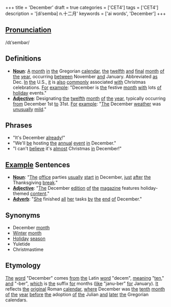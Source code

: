 +++
title = 'December'
draft = true
categories = ['CET4']
tags = ['CET4']
description = '[diˈsembə] n.十二月'
keywords = ['ai words', 'December']
+++

## [Pronunciation](/post/pronunciation/)
/dɪˈsembər/

## Definitions
- **[Noun](/post/noun/)**: [A](/post/a/) [month](/post/month/) [in](/post/in/) [the](/post/the/) Gregorian [calendar](/post/calendar/), [the](/post/the/) [twelfth](/post/twelfth/) [and](/post/and/) [final](/post/final/) [month](/post/month/) [of](/post/of/) [the](/post/the/) [year](/post/year/), occurring [between](/post/between/) November [and](/post/and/) January. Abbreviated [as](/post/as/) Dec. [In](/post/in/) [the](/post/the/) U.S., [it](/post/it/) is [also](/post/also/) [commonly](/post/commonly/) associated [with](/post/with/) Christmas celebrations. [For](/post/for/) [example](/post/example/): "December is [the](/post/the/) festive [month](/post/month/) [with](/post/with/) lots [of](/post/of/) [holiday](/post/holiday/) events."
- **[Adjective](/post/adjective/)**: Designating [the](/post/the/) [twelfth](/post/twelfth/) [month](/post/month/) [of](/post/of/) [the](/post/the/) [year](/post/year/), typically occurring [from](/post/from/) December 1st [to](/post/to/) 31st. [For](/post/for/) [example](/post/example/): "[The](/post/the/) December [weather](/post/weather/) was [unusually](/post/unusually/) [mild](/post/mild/)."

## Phrases
- "It's December [already](/post/already/)!"
- "We'll [be](/post/be/) hosting [the](/post/the/) [annual](/post/annual/) [event](/post/event/) [in](/post/in/) December."
- "I can't [believe](/post/believe/) it's [almost](/post/almost/) Christmas [in](/post/in/) December!"

## [Example](/post/example/) Sentences
- **[Noun](/post/noun/)**: "[The](/post/the/) [office](/post/office/) parties [usually](/post/usually/) [start](/post/start/) [in](/post/in/) December, [just](/post/just/) [after](/post/after/) [the](/post/the/) Thanksgiving [break](/post/break/)."
- **[Adjective](/post/adjective/)**: "[The](/post/the/) December [edition](/post/edition/) [of](/post/of/) [the](/post/the/) [magazine](/post/magazine/) features holiday-themed [content](/post/content/)."
- **[Adverb](/post/adverb/)**: "[She](/post/she/) finished [all](/post/all/) [her](/post/her/) tasks [by](/post/by/) [the](/post/the/) [end](/post/end/) [of](/post/of/) December."

## Synonyms
- December [month](/post/month/)
- [Winter](/post/winter/) [month](/post/month/)
- [Holiday](/post/holiday/) [season](/post/season/)
- Yuletide
- Christmastime

## Etymology
[The](/post/the/) [word](/post/word/) "December" comes [from](/post/from/) [the](/post/the/) Latin [word](/post/word/) "decem", [meaning](/post/meaning/) "[ten](/post/ten/)," [and](/post/and/) "-ber", [which](/post/which/) is [the](/post/the/) suffix [for](/post/for/) months ([like](/post/like/) "janu-ber" [for](/post/for/) January). [It](/post/it/) reflects [the](/post/the/) [original](/post/original/) Roman [calendar](/post/calendar/), [where](/post/where/) December was [the](/post/the/) [tenth](/post/tenth/) [month](/post/month/) [of](/post/of/) [the](/post/the/) [year](/post/year/) [before](/post/before/) [the](/post/the/) adoption [of](/post/of/) [the](/post/the/) Julian [and](/post/and/) [later](/post/later/) [the](/post/the/) Gregorian calendars.

